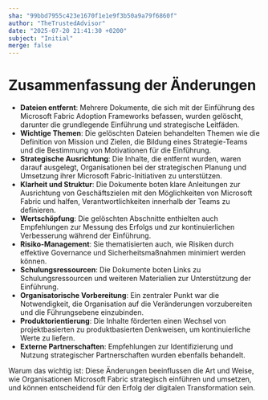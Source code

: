 ```yaml
---
sha: "99bbd7955c423e1670f1e1e9f3b50a9a79f6860f"
author: "TheTrustedAdvisor"
date: "2025-07-20 21:41:30 +0200"
subject: "Initial"
merge: false
---
```


# Zusammenfassung der Änderungen

- **Dateien entfernt**: Mehrere Dokumente, die sich mit der Einführung des Microsoft Fabric Adoption Frameworks befassen, wurden gelöscht, darunter die grundlegende Einführung und strategische Leitfäden.
- **Wichtige Themen**: Die gelöschten Dateien behandelten Themen wie die Definition von Mission und Zielen, die Bildung eines Strategie-Teams und die Bestimmung von Motivationen für die Einführung.
- **Strategische Ausrichtung**: Die Inhalte, die entfernt wurden, waren darauf ausgelegt, Organisationen bei der strategischen Planung und Umsetzung ihrer Microsoft Fabric-Initiativen zu unterstützen.
- **Klarheit und Struktur**: Die Dokumente boten klare Anleitungen zur Ausrichtung von Geschäftszielen mit den Möglichkeiten von Microsoft Fabric und halfen, Verantwortlichkeiten innerhalb der Teams zu definieren.
- **Wertschöpfung**: Die gelöschten Abschnitte enthielten auch Empfehlungen zur Messung des Erfolgs und zur kontinuierlichen Verbesserung während der Einführung.
- **Risiko-Management**: Sie thematisierten auch, wie Risiken durch effektive Governance und Sicherheitsmaßnahmen minimiert werden können.
- **Schulungsressourcen**: Die Dokumente boten Links zu Schulungsressourcen und weiteren Materialien zur Unterstützung der Einführung.
- **Organisatorische Vorbereitung**: Ein zentraler Punkt war die Notwendigkeit, die Organisation auf die Veränderungen vorzubereiten und die Führungsebene einzubinden.
- **Produktorientierung**: Die Inhalte förderten einen Wechsel von projektbasierten zu produktbasierten Denkweisen, um kontinuierliche Werte zu liefern.
- **Externe Partnerschaften**: Empfehlungen zur Identifizierung und Nutzung strategischer Partnerschaften wurden ebenfalls behandelt.

Warum das wichtig ist: Diese Änderungen beeinflussen die Art und Weise, wie Organisationen Microsoft Fabric strategisch einführen und umsetzen, und können entscheidend für den Erfolg der digitalen Transformation sein.

